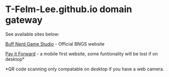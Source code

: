 # T-Felm-Lee.github.io domain gateway

See available sites below:

[Buff Nerd Game Studio][1] - Official BNGS website

[Pay it Forward][2] - a mobile first website, some funtionality will be lost if on desktop* 


*QR code scanning only compatable on desktop if you have a web camera.

[1]: https://t-felm-lee.github.io/bngs/

[2]: https://t-felm-lee.github.io/payitforward/


